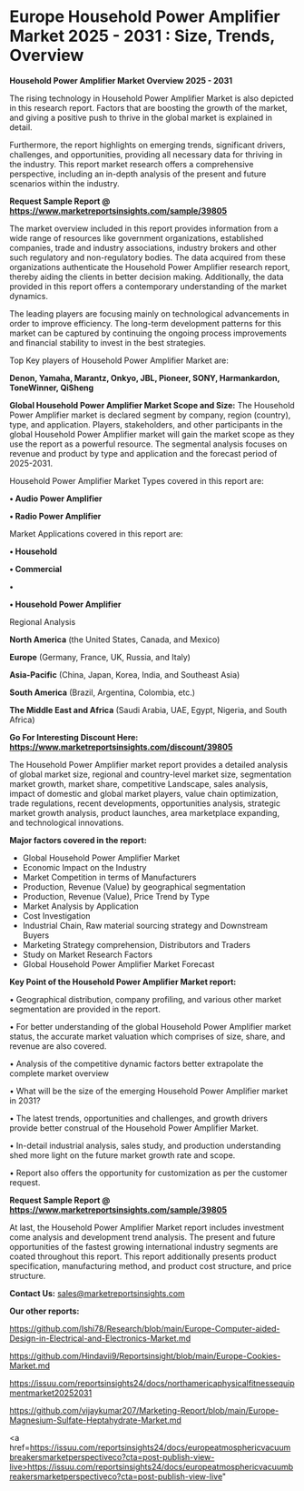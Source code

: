 # Europe Household Power Amplifier Market 2025 - 2031 : Size, Trends, Overview

<Strong> Household Power Amplifier Market Overview 2025 - 2031</strong>

The rising technology in Household Power Amplifier Market is also depicted in this research report. Factors that are boosting the growth of the market, and giving a positive push to thrive in the global market is explained in detail.

Furthermore, the report highlights on emerging trends, significant drivers, challenges, and opportunities, providing all necessary data for thriving in the industry. This report market research offers a comprehensive perspective, including an in-depth analysis of the present and future scenarios within the industry.

<strong>Request Sample Report @ <a href=https://www.marketreportsinsights.com/sample/39805>https://www.marketreportsinsights.com/sample/39805</a></strong>

The market overview included in this report provides information from a wide range of resources like government organizations, established companies, trade and industry associations, industry brokers and other such regulatory and non-regulatory bodies. The data acquired from these organizations authenticate the Household Power Amplifier research report, thereby aiding the clients in better decision making. Additionally, the data provided in this report offers a contemporary understanding of the market dynamics.

The leading players are focusing mainly on technological advancements in order to improve efficiency. The long-term development patterns for this market can be captured by continuing the ongoing process improvements and financial stability to invest in the best strategies.

Top Key players of Household Power Amplifier Market are:

<strong>Denon, Yamaha, Marantz, Onkyo, JBL, Pioneer, SONY, Harmankardon, ToneWinner, QiSheng</strong>

<strong><b>Global Household Power Amplifier Market Scope and Size:</b></strong>
The Household Power Amplifier market is declared segment by company, region (country), type, and application. Players, stakeholders, and other participants in the global Household Power Amplifier market will gain the market scope as they use the report as a powerful resource. The segmental analysis focuses on revenue and product by type and application and the forecast period of 2025-2031.

Household Power Amplifier Market Types covered in this report are:

<strong>•  Audio Power Amplifier

•  Radio Power Amplifier</strong>

Market Applications covered in this report are:

<strong>•  Household

•  Commercial

•  

•  Household Power Amplifier</strong> 

Regional Analysis

<strong>North America</strong> (the United States, Canada, and Mexico)

<strong>Europe</strong> (Germany, France, UK, Russia, and Italy)

<strong>Asia-Pacific</strong> (China, Japan, Korea, India, and Southeast Asia)

<strong>South America</strong> (Brazil, Argentina, Colombia, etc.)

<strong>The Middle East and Africa</strong> (Saudi Arabia, UAE, Egypt, Nigeria, and South Africa)

<strong>Go For Interesting Discount Here: <a href=https://www.marketreportsinsights.com/discount/39805>https://www.marketreportsinsights.com/discount/39805</a></strong>

The Household Power Amplifier market report provides a detailed analysis of global market size, regional and country-level market size, segmentation market growth, market share, competitive Landscape, sales analysis, impact of domestic and global market players, value chain optimization, trade regulations, recent developments, opportunities analysis, strategic market growth analysis, product launches, area marketplace expanding, and technological innovations.

<strong><b>Major factors covered in the report:</b></strong>
<ul>
  <li>Global Household Power Amplifier Market </li>
  <li>Economic Impact on the Industry</li>
  <li>Market Competition in terms of Manufacturers</li>
  <li>Production, Revenue (Value) by geographical segmentation</li>
  <li>Production, Revenue (Value), Price Trend by Type</li>
  <li>Market Analysis by Application</li>
  <li>Cost Investigation</li>
  <li>Industrial Chain, Raw material sourcing strategy and Downstream Buyers</li>
  <li>Marketing Strategy comprehension, Distributors and Traders</li>
  <li>Study on Market Research Factors</li>
  <li>Global Household Power Amplifier Market Forecast</li>
</ul>

<strong><b>Key Point of the Household Power Amplifier Market report:</b></strong>

• Geographical distribution, company profiling, and various other market segmentation are provided in the report.

• For better understanding of the global Household Power Amplifier market status, the accurate market valuation which comprises of size, share, and revenue are also covered.

• Analysis of the competitive dynamic factors better extrapolate the complete market overview

• What will be the size of the emerging Household Power Amplifier market in 2031?

• The latest trends, opportunities and challenges, and growth drivers provide better construal of the Household Power Amplifier Market.

• In-detail industrial analysis, sales study, and production understanding shed more light on the future market growth rate and scope.

• Report also offers the opportunity for customization as per the customer request.

<strong>Request Sample Report @ <a href=https://www.marketreportsinsights.com/sample/39805>https://www.marketreportsinsights.com/sample/39805</a></strong>

At last, the Household Power Amplifier Market report includes investment come analysis and development trend analysis. The present and future opportunities of the fastest growing international industry segments are coated throughout this report. This report additionally presents product specification, manufacturing method, and product cost structure, and price structure.

<strong>Contact Us:</strong>
sales@marketreportsinsights.com

<strong>Our other reports:</strong>

<a href=https://github.com/Ishi78/Research/blob/main/Europe-Computer-aided-Design-in-Electrical-and-Electronics-Market.md>https://github.com/Ishi78/Research/blob/main/Europe-Computer-aided-Design-in-Electrical-and-Electronics-Market.md</a>

<a href=https://github.com/Hindavii9/Reportsinsight/blob/main/Europe-Cookies-Market.md>https://github.com/Hindavii9/Reportsinsight/blob/main/Europe-Cookies-Market.md</a>

<a href=https://issuu.com/reportsinsights24/docs/northamericaphysicalfitnessequipmentmarket20252031>https://issuu.com/reportsinsights24/docs/northamericaphysicalfitnessequipmentmarket20252031</a>

<a href=https://github.com/vijaykumar207/Marketing-Report/blob/main/Europe-Magnesium-Sulfate-Heptahydrate-Market.md>https://github.com/vijaykumar207/Marketing-Report/blob/main/Europe-Magnesium-Sulfate-Heptahydrate-Market.md</a>

<a href=https://issuu.com/reportsinsights24/docs/europeatmosphericvacuumbreakersmarketperspectiveco?cta=post-publish-view-live>https://issuu.com/reportsinsights24/docs/europeatmosphericvacuumbreakersmarketperspectiveco?cta=post-publish-view-live</a>"
